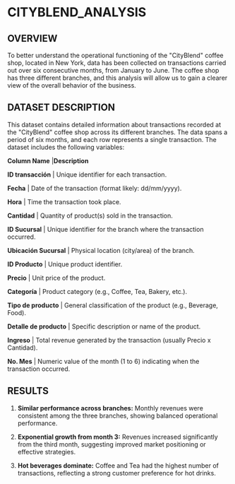 # CITYBLEND_ANALYSIS
## OVERVIEW 

To better understand the operational functioning of the "CityBlend" coffee shop, located in New York, data has been collected 
on transactions carried out over six consecutive months, from January to June. The coffee shop has three different branches, 
and this analysis will allow us to gain a clearer view of the overall behavior of the business.

## DATASET DESCRIPTION
This dataset contains detailed information about transactions recorded at the "CityBlend" coffee shop across its different branches. 
The data spans a period of six months, and each row represents a single transaction. The dataset includes the following variables:


**Column Name**	      |**Description**

**ID transacción**        |  Unique identifier for each transaction.

**Fecha**	                |  Date of the transaction (format likely: dd/mm/yyyy).

**Hora**	                |  Time the transaction took place.

**Cantidad**	            |  Quantity of product(s) sold in the transaction.

**ID Sucursal**	          |  Unique identifier for the branch where the transaction occurred.

**Ubicación Sucursal**    |  Physical location (city/area) of the branch.

**ID Producto**           |  Unique product identifier.

**Precio**                |  Unit price of the product.

**Categoría**         	  |  Product category (e.g., Coffee, Tea, Bakery, etc.).

**Tipo de producto**	    |  General classification of the product (e.g., Beverage, Food).

**Detalle de producto**   |  Specific description or name of the product.

**Ingreso**	              |  Total revenue generated by the transaction (usually Precio x Cantidad).

**No. Mes**	              |  Numeric value of the month (1 to 6) indicating when the transaction occurred.

## RESULTS

1. **Similar performance across branches:** Monthly revenues were consistent among the three branches, showing balanced operational performance.

2. **Exponential growth from month 3:** Revenues increased significantly from the third month, suggesting improved market positioning or effective strategies.

3. **Hot beverages dominate:** Coffee and Tea had the highest number of transactions, reflecting a strong customer preference for hot drinks.

